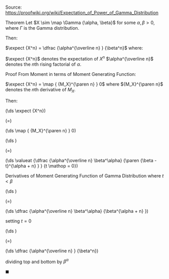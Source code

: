 # 

Source: https://proofwiki.org/wiki/Expectation_of_Power_of_Gamma_Distribution

Theorem
Let $X \sim \map \Gamma {\alpha, \beta}$ for some $\alpha, \beta > 0$, where $\Gamma$ is the Gamma distribution.

Then:

$\expect {X^n} = \dfrac {\alpha^{\overline n} } {\beta^n}$
where:

$\expect {X^n}$ denotes the expectation of $X^n$
$\alpha^{\overline n}$ denotes the $n$th rising factorial of $\alpha$.


Proof
From Moment in terms of Moment Generating Function:

$\expect {X^n} = \map { {M_X}^{\paren n} } 0$
where ${M_X}^{\paren n}$ denotes the $n$th derivative of $M_X$.

Then:














\(\ds \expect {X^n}\)

\(=\)







\(\ds \map { {M_X}^{\paren n} } 0\)




















\(\ds \)

\(=\)







\(\ds \valueat {\dfrac {\alpha^{\overline n} \beta^\alpha} {\paren {\beta - t}^{\alpha + n} } } {t \mathop = 0}\)





Derivatives of Moment Generating Function of Gamma Distribution where $t < \beta$














\(\ds \)

\(=\)







\(\ds \dfrac {\alpha^{\overline n} \beta^\alpha} {\beta^{\alpha + n} }\)





setting $t = 0$














\(\ds \)

\(=\)







\(\ds \dfrac {\alpha^{\overline n} } {\beta^n}\)





dividing top and bottom by $\beta^\alpha$



$\blacksquare$





